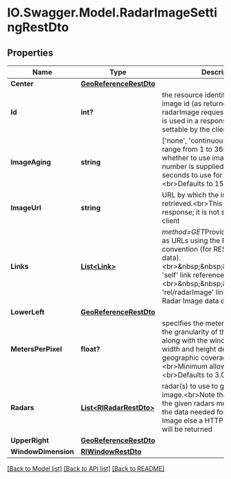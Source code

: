# IO.Swagger.Model.RadarImageSettingRestDto
## Properties

Name | Type | Description | Notes
------------ | ------------- | ------------- | -------------
**Center** | [**GeoReferenceRestDto**](GeoReferenceRestDto.md) |  | 
**Id** | **int?** | the resource identifier; the radar image id (as returned in the POST radarImage request).&lt;br&gt;This field is used in a response; it is not settable by the client | [optional] 
**ImageAging** | **string** | [&#x27;none&#x27;, &#x27;continuous&#x27; or a numeric range from 1 to 3600]: defines whether to use image aging, and if a number is supplied it specifies the seconds to use for image aging.&lt;br&gt;Defaults to 15 | [optional] 
**ImageUrl** | **string** | URL by which the image can be retrieved.&lt;br&gt;This field is used in a response; it is not settable by the client | 
**Links** | [**List&lt;Link&gt;**](Link.md) | *method&#x3D;GET*Provides link relations as URLs using the REST &#x27;hateoas&#x27; convention (for REST delivered data).&lt;br&gt;&amp;nbsp;&amp;nbsp;&amp;nbsp;&amp;nbsp;The &#x27;self&#x27; link references this rest object,&lt;br&gt;&amp;nbsp;&amp;nbsp;&amp;nbsp;&amp;nbsp;The &#x27;rel/radarImage&#x27; link references the Radar Image data of this resource | [optional] 
**LowerLeft** | [**GeoReferenceRestDto**](GeoReferenceRestDto.md) |  | 
**MetersPerPixel** | **float?** | specifies the meters per pixel - - the granularity of the image. This along with the windowDimension width and height determines the geographic coverage of the image.&lt;br&gt;Minimum allowed value is 0.1.&lt;br&gt;Defaults to 3.0 | 
**Radars** | [**List&lt;RIRadarRestDto&gt;**](RIRadarRestDto.md) | radar(s) to use to generate the image.&lt;br&gt;Note that at least one of the given radars must be generating the data needed for the Radar Image else a HTTP error response will be returned | 
**UpperRight** | [**GeoReferenceRestDto**](GeoReferenceRestDto.md) |  | 
**WindowDimension** | [**RIWindowRestDto**](RIWindowRestDto.md) |  | [optional] 

[[Back to Model list]](../README.md#documentation-for-models) [[Back to API list]](../README.md#documentation-for-api-endpoints) [[Back to README]](../README.md)

